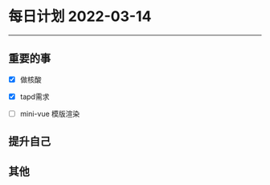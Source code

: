 #  每日计划 2022-03-14
---
## 重要的事
- [x]  做核酸
- [x]  tapd需求
- [ ]  mini-vue 模版渲染



## 提升自己

  



## 其他









